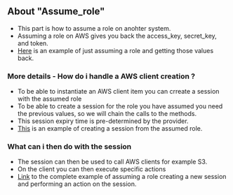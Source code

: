 ## About "Assume_role"

- This part is how to assume a role on anohter system.
- Assuming a role on AWS gives you back the access_key, secret_key, and token.
- [Here](https://github.com/Roche-Olivier/aws-examples/blob/main/Python/Assume_role/Assume-role.py) is an example of just assuming a role and getting those values back.

### More details - How do i handle a AWS client creation ?
- To be able to instantiate an AWS client item you can crreate a session with the assumed role
- To be able to create a session for the role you have assumed you need the previous values, so we will chain the calls to the methods.
- This session expiry time is pre-determined by the provider.
- [This](https://github.com/Roche-Olivier/aws-examples/blob/main/Python/Assume_role/Assume-role_Session.py) is an example of creating a session from the assumed role.

### What can i then do with the session
- The session can then be used to call AWS clients for example S3.
- On the client you can then execute specific actions
- [Link](https://github.com/Roche-Olivier/aws-examples/blob/main/Python/Assume_role/Assume-role_Session_S3.py) to the complete example of assuming a role creating a new session and performing an action on the session.
